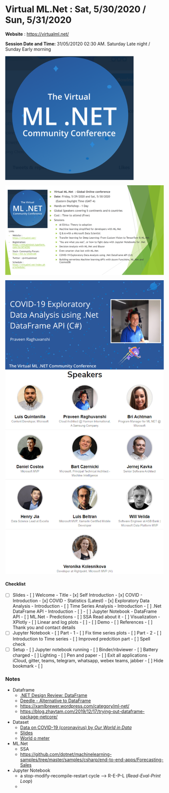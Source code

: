 # Virtual ML.Net  : Sat, 5/30/2020 / Sun, 5/31/2020

**Website** : https://virtualml.net/

**Session Date and Time:** 31/05/20120 02:30 AM. Saturday Late night /  Sunday Early morning

<img src=".\assets\virtualmlnet-banner.png" alt="VirtualML.Net banner" style="zoom: 80%;" />

![VirtualML.Net - Banner detailed](.\assets\virtualmlnet-banner-details.png)

<img src=".\assets\Praveen Raghuvanshi.png" alt="Event Banner - Praveen" style="zoom:80%;" />

<img src=".\assets\virtualmlnet-speakers.png" alt="Virtual ML.Net Speakers" style="zoom:80%;" />

#### Checklist

- [ ] Slides
		- [ ] Welcome - Title 
		- [x] Self Introduction
		- [x] COVID - Introduction
		- [x] COVID - Statistics (Latest)
		- [x] Exploratory Data Analysis - Introduction
		- [ ] Time Series Analysis - Introduction
		- [ ] .Net DataFrame API - Introduction
		  - [ ] 
		- [ ] Jupyter Notebook - DataFrame API
		- [ ] ML.Net - Predictions
		  - [ ] SSA Read about it
		- [ ] Visualization - XPlotly
		  - [ ] Linear and log plots
		  - [ ] 
		- [ ] Demo
		- [ ] References
		- [ ] Thank you and contact details
- [ ] Jupyter Notebook
		- [ ] Part - 1 
				- [ ] Fix time series plots
		- [ ] Part - 2
				- [ ] Introduction to Time series
				- [ ] Improved predcition part 
		- [ ] Spell check
 - [ ] Setup
		 - [ ] 	Jupyter notebook running
		 - [ ] 	Binder/nbviewer
		 - [ ] 	Battery charged
		 - [ ] 	Lighting
		 - [ ] 	Pen and paper
		 - [ ] 	Exit all applications - iCloud, gitter, teams, telegram, whatsapp, webex teams, jabber
		 - [ ] 	Hide bookmark
		 - [ ] 	

### Notes

- Dataframe
  - [.NET Design Review: DataFrame](https://www.youtube.com/watch?v=FAaw4uaYvgY)
  - [Deedle - Alternative to DataFrame](http://bluemountaincapital.github.io/Deedle/index.html)
  - https://xamlbrewer.wordpress.com/category/ml-net/
  - https://blog.zhaytam.com/2019/12/17/trying-out-dataframe-package-netcore/
- Dataset
  - [Data on COVID-19 (coronavirus) by *Our World in Data*](https://github.com/owid/covid-19-data/tree/master/public/data)
  - [Slides](https://slides.ourworldindata.org/2020_pandemic/2020_pandemic#/title-slide)
  - [World o meter](https://www.worldometers.info/coronavirus/#page-top)
- ML.Net
  - SSA
  - https://github.com/dotnet/machinelearning-samples/tree/master/samples/csharp/end-to-end-apps/Forecasting-Sales
- Jupyter Notebook
  - a stop-modify-recompile-restart cycle --> R-E-P-L (*Read-Eval-Print Loop*)
  - 